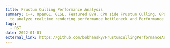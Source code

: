 ```yaml
---
title: Frustum Culling Performance Analysis
summary: C++, OpenGL, GLSL. Featured BVH, CPU side Frustum Culling, GPU side Frustum Culling, Instance Drawing, Compute Shader
  to analyze realtime rendering performance bottleneck and Performance Improvement.
tags:
  - RST
date: 2022-01-01
external_link: https://github.com/bobhansky/FrustumCullingPerformanceAnalysis
---
```

